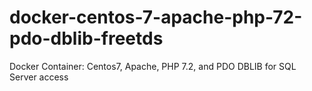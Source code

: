 # docker-centos-7-apache-php-72-pdo-dblib-freetds
Docker Container: Centos7, Apache, PHP 7.2, and PDO DBLIB for SQL Server access
